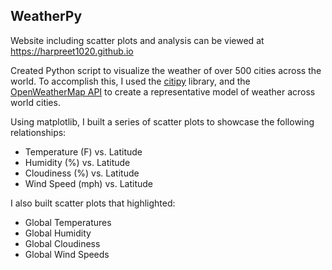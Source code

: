## WeatherPy

Website including scatter plots and analysis can be viewed at https://harpreet1020.github.io

Created Python script to visualize the weather of over 500 cities across the world. To accomplish this, I used the [citipy](https://pypi.org/project/citipy/) library, and the [OpenWeatherMap API](https://openweathermap.org/api) to create a representative model of weather across world cities.

Using matplotlib, I built a series of scatter plots to showcase the following relationships:

* Temperature (F) vs. Latitude
* Humidity (%) vs. Latitude
* Cloudiness (%) vs. Latitude
* Wind Speed (mph) vs. Latitude

I also built scatter plots that highlighted:

* Global Temperatures
* Global Humidity 
* Global Cloudiness
* Global Wind Speeds
